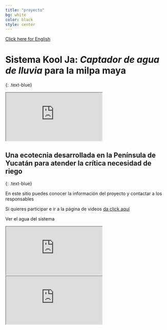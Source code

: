 ```yaml
---
title: "proyecto"
bg: white
color: black
style: center
---
```

<span id="forkongithub">
  <a href="https://storymaps.arcgis.com/stories/f5bb9a0b7ac54091826ed08503f0e225" class="bg-blue">
    Click here for English
  </a>
</span>

# Sistema Kool Ja: *Captador de agua de lluvia* para la milpa maya
{: .text-blue}

<div class="icontain">
 <iframe src="https://www.youtube.com/embed/CfKIvPEsdOw" allow="accelerometer; autoplay" allowfullscreen></iframe>
</div>

## Una ecotecnia desarrollada en la Península de Yucatán para atender la crítica necesidad de riego
{: .text-blue}


En este sitio puedes conocer la información del proyecto y contactar a los responsables

Si quieres participar e ir a la página de videos [da click aquí](https://www.youtube.com/)

Ver el agua del sistema

<div class="icontain">
 <iframe src="https://www.youtube.com/embed/9s9aIzRF1ME" allow="accelerometer; autoplay" allowfullscreen></iframe>
</div>

<div class="icontain">
 <iframe src="https://www.youtube.com/embed/IMZLfZozTgo" allow="accelerometer; autoplay" allowfullscreen></iframe>
</div>



